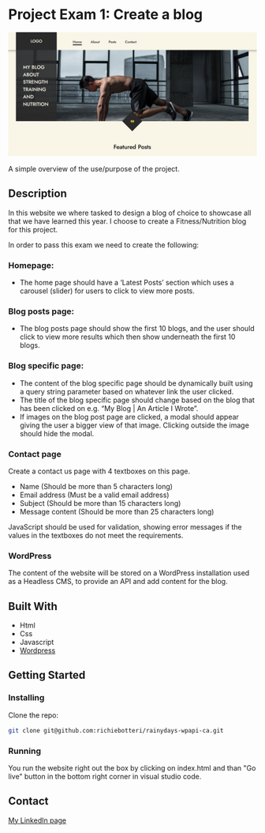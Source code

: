 # Project Exam 1: Create a blog

![image](/images/readme_image.jpg)

A simple overview of the use/purpose of the project.

## Description

In this website we where tasked to design a blog of choice to showcase all that we have learned this year. I choose to create a Fitness/Nutrition blog for this project.

In order to pass this exam we need to create the following:

### Homepage:

-  The home page should have a ‘Latest Posts’ section which uses a carousel (slider) for users to click to view more posts.

### Blog posts page:

-  The blog posts page should show the first 10 blogs, and the user should click to view more results which then show underneath the first 10 blogs.

### Blog specific page:

-  The content of the blog specific page should be dynamically built using a query string parameter based on whatever link the user clicked.
-  The title of the blog specific page should change based on the blog that has been clicked on e.g. “My Blog | An Article I Wrote”.
-  If images on the blog post page are clicked, a modal should appear giving the user a bigger view of that image. Clicking outside the image should hide the modal.

### Contact page

Create a contact us page with 4 textboxes on this page.

-  Name (Should be more than 5 characters long)
-  Email address (Must be a valid email address)
-  Subject (Should be more than 15 characters long)
-  Message content (Should be more than 25 characters long)

JavaScript should be used for validation, showing error messages if the values in the textboxes do not meet the requirements.

### WordPress

The content of the website will be stored on a WordPress installation used as a Headless CMS, to provide an API and add content for the blog.

## Built With

-  Html
-  Css
-  Javascript
-  [Wordpress](https://wordpress.org)

## Getting Started

### Installing

Clone the repo:

```bash
git clone git@github.com:richiebotteri/rainydays-wpapi-ca.git
```

### Running

You run the website right out the box by clicking on index.html and than "Go live" button in the bottom right corner in visual studio code.

## Contact

[My LinkedIn page](https://www.linkedin.com/in/richie-botteri-1aab8b82/)
